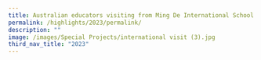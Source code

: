 ```yaml
---
title: Australian educators visiting from Ming De International School
permalink: /highlights/2023/permalink/
description: ""
image: /images/Special Projects/international visit (3).jpg
third_nav_title: "2023"
---
```

